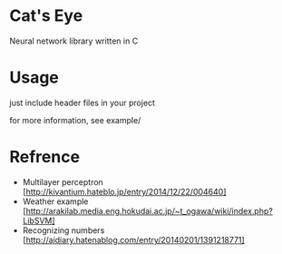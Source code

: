 # Cat's Eye
Neural network library written in C

# Usage
just include header files in your project

for more information, see example/

# Refrence
- Multilayer perceptron [http://kivantium.hateblo.jp/entry/2014/12/22/004640]
- Weather example [http://arakilab.media.eng.hokudai.ac.jp/~t_ogawa/wiki/index.php?LibSVM]
- Recognizing numbers [http://aidiary.hatenablog.com/entry/20140201/1391218771]
